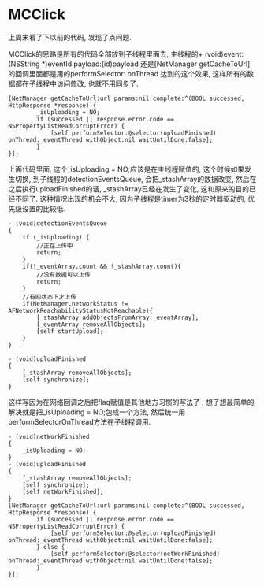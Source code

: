 # MCClick

上周末看了下以前的代码, 发现了点问题.

MCClick的思路是所有的代码全部放到子线程里面去, 主线程的+ (void)event:(NSString *)eventId payload:(id)payload 还是[NetManager getCacheToUrl]的回调里面都是用的performSelector: onThread 达到的这个效果, 这样所有的数据都在子线程中访问修改, 也就不用同步了.

```OC
[NetManager getCacheToUrl:url params:nil complete:^(BOOL successed, HttpResponse *response) {
        _isUploading = NO;
        if (successed || response.error.code == NSPropertyListReadCorruptError) {
            [self performSelector:@selector(uploadFinished) onThread:_eventThread withObject:nil waitUntilDone:false];
        }
}];
```

上面代码里面, 这个_isUploading = NO;应该是在主线程赋值的, 这个时候如果发生切换, 到子线程的detectionEventsQueue, 会把_stashArray的数据改变, 然后在之后执行uploadFinished的话, _stashArray已经在发生了变化, 这和原来的目的已经不同了. 这种情况出现的机会不大, 因为子线程是timer为3秒的定时器驱动的, 优先级设置的比较低.

```OC
- (void)detectionEventsQueue
{
    if (_isUploading) {
        //正在上传中
        return;
    }
    if(!_eventArray.count && !_stashArray.count){
        //没有数据可以上传
        return;
    }
    //有网状态下才上传
    if(NetManager.networkStatus != AFNetworkReachabilityStatusNotReachable){
        [_stashArray addObjectsFromArray:_eventArray];
        [_eventArray removeAllObjects];
        [self startUpload];
    }
}

- (void)uploadFinished
{
    [_stashArray removeAllObjects];
    [self synchronize];
}
```

这样写因为在网络回调之后把flag赋值是其他地方习惯的写法了 , 想了想最简单的解决就是把_isUploading = NO;包成一个方法, 然后统一用performSelectorOnThread方法在子线程调用.

```OC
- (void)netWorkFinished
{
    _isUploading = NO;
}
- (void)uploadFinished
{
    [_stashArray removeAllObjects];
    [self synchronize];
    [self netWorkFinished];
}
[NetManager getCacheToUrl:url params:nil complete:^(BOOL successed, HttpResponse *response) {
        if (successed || response.error.code == NSPropertyListReadCorruptError) {
            [self performSelector:@selector(uploadFinished) onThread:_eventThread withObject:nil waitUntilDone:false];
        } else {
            [self performSelector:@selector(netWorkFinished) onThread:_eventThread withObject:nil waitUntilDone:false];
        }
}];
```